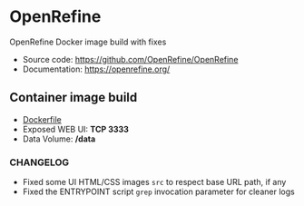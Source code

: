 # OpenRefine

OpenRefine Docker image build with fixes

- Source code: https://github.com/OpenRefine/OpenRefine
- Documentation: https://openrefine.org/

## Container image build

- [Dockerfile](https://github.com/vvvggg/openrefine/blob/main/Dockerfile)
- Exposed WEB UI: **TCP 3333**
- Data Volume: **/data**

### CHANGELOG

- Fixed some UI HTML/CSS images `src` to respect base URL path, if any
- Fixed the ENTRYPOINT script `grep` invocation parameter for cleaner logs

